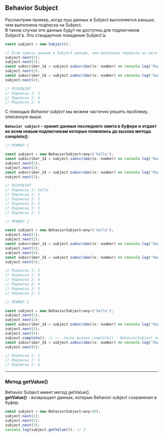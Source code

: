 ## Behavior Subject

Рассмотрим пример, когда пуш данных в Subject выполняется раньше, чем выполнена подписка на Subject.    
В таком случаи эти данные будут не доступны для подписчиков Subject'а. Это стандартное поведение Subject'а:
```js
const subject = new Subject();

// Если пушить данные в Subject раньше, чем выполнена подписка на него - данные будут утеряны
subject.next(1);
subject.next(2);
const subscriber_1$ = subject.subscribe((x: number) => console.log('Подписка 1:', x));
subject.next(3);
const subscriber_2$ = subject.subscribe((x: number) => console.log('Подписка 2:', x));
subject.next(4);

// РЕЗУЛЬТАТ
// Подписка 1: 3
// Подписка 1: 4
// Подписка 2: 4
```

С помощью *Behavior subject* мы можем частично решить проблему, описанную выше.   

**`Behavior subject` - хранит данные последнего эмита в буфере и отдает их всем новым подписчикам которые появились до вызова метода complete()**:

```js
// ПРИМЕР 1

const subject = new BehaviorSubject<any>('hello');
const subscriber_1$ = subject.subscribe((x: number) => console.log('Подписка 1:', x));
subject.next(1);
subject.next(2);
const subscriber_2$ = subject.subscribe((x: number) => console.log('Подписка 2:', x));
subject.next(3);

// РЕЗУЛЬТАТ
// Подписка 1: hello
// Подписка 1: 1
// Подписка 1: 2
// Подписка 2: 2 
// Подписка 1: 3
// Подписка 2: 3
```

```js
// ПРИМЕР 2

const subject = new BehaviorSubject<any>('hello');
subject.next(1);
subject.next(2);
const subscriber_1$ = subject.subscribe((x: number) => console.log('Подписка 1:', x));
subject.next(3);
subject.next(4);
const subscriber_2$ = subject.subscribe((x: number) => console.log('Подписка 2:', x));
subject.next(5);

// Подписка 1: 2
// Подписка 1: 3
// Подписка 1: 4
// Подписка 2: 4
// Подписка 1: 5
// Подписка 2: 5
```

```js
// ПРИМЕР 3

const subject = new BehaviorSubject<any>('hello');
subject.next(1);
subject.next(2);
const subscriber_1$ = subject.subscribe((x: number) => console.log('Подписка 1:', x));
subject.next(3);
subject.next(4);
subject.complete(); // <-- после вызова complete() - BehaviorSubject перестает эмитить данные
const subscriber_2$ = subject.subscribe((x: number) => console.log('Подписка 2:', x));
subject.next(5);

// Подписка 1: 2
// Подписка 1: 3
// Подписка 1: 4
```

---

### Метод getValue()

Behavior Subject имеет метод getValue().     
**getValue()** - возвращает данные, которые Behavior subject сохраненил в буфер.

```js
const subject = new BehaviorSubject<any>(0);
subject.next(1);
subject.next(2);
subject.next(3);
console.log(subject.getValue()); // 3
```